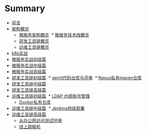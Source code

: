# Summary

* [前言](README.md)
* [架构概览](architecture/README.md)
  * [微服务架构概览](architecture/overview.md)
  * [微服务技术栈概览](architecture/microservics.md)
  * [研发工具链概览](architecture/toolchain.md)
  * [运维工具链概览](architecture/devops.md)
* [k8s实战](k8s/README.md)
* [微服务实战初级篇](microservices-1/README.md)
* [微服务实战中级篇](microservices-2/README.md)
* [微服务实战高级篇](microservices-3/README.md)
* [研发工具链初级篇](toolchain-1/README.md)
  * [gerrit代码仓库与评审](toolchain-1/gerrit.md)
  * [Nexus私有maven仓库](toolchain-1/nexus.md)
* [研发工具链中级篇](toolchain-2/README.md)
* [研发工具链高级篇](toolchain-3/README.md)
* [运维工具链初级篇](devops-1/README.md)
  * [LDAP 内部账号管理](devops-1/ldap.md)
  * [Docker私有仓库](devops-1/docker-repo.md)
* [运维工具链中级篇](devops-2/README.md)
  * [Jenkins持续部署](devops-2/cd.md)
* [运维工具链高级篇](devops-3/README.md)
  * [从办公网访问测试环境](devops-3/office-test.md)
  * [线上跳板机](devops-3/jump-server.md)

